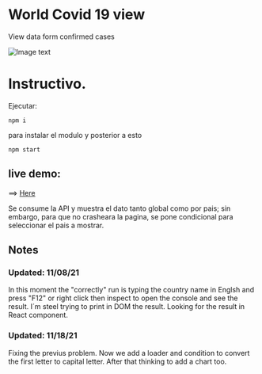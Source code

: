 # World Covid 19 view
View data form confirmed cases 

![Image text](https://i.ibb.co/WgbkZ3c/Whats-App-Image-2021-11-20-at-10-42-28.jpg)

# Instructivo.

Ejecutar:
```
npm i 
```

para instalar el modulo y posterior a esto
```
npm start
```

## live demo:
 ==>   [Here](https://sergiocampbell.github.io/covid-19/)

Se consume la API y muestra el dato tanto global como por pais; 
sin embargo, para que no crasheara la pagina, se pone condicional para seleccionar
el pais a mostrar.

## Notes
### Updated: 11/08/21
In this moment the "correctly" run is typing the country name in Englsh and press "F12" or right click then inspect to open the console and see the result.
I´m steel trying to print in DOM the result. Looking for the result in React component.

### Updated: 11/18/21
Fixing the previus problem. Now we add a loader and condition to convert the first letter to capital letter. After that thinking to add a chart too.
